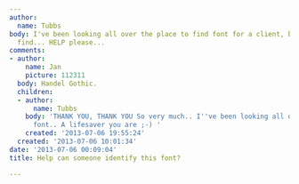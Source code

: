 ```yaml
---
author:
  name: Tubbs
body: I've been looking all over the place to find font for a client, but can not
  find... HELP please...
comments:
- author:
    name: Jan
    picture: 112311
  body: Handel Gothic.
  children:
  - author:
      name: Tubbs
    body: 'THANK YOU, THANK YOU So very much.. I''ve been looking all over for this
      font.. A lifesaver you are ;-) '
    created: '2013-07-06 19:55:24'
  created: '2013-07-06 10:01:34'
date: '2013-07-06 00:09:04'
title: Help can someone identify this font?

---
```

